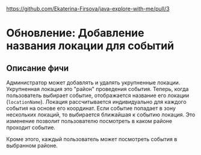 https://github.com/Ekaterina-Firsova/java-explore-with-me/pull/3

# Обновление: Добавление названия локации для событий

## Описание фичи

Администратор может добавлять и удалять укрупненные локации. Укрупненная локация это "район" проведения события. 
Теперь, когда пользователь выбирает событие, отображается название его локации (`locationName`).
Локация рассчитывается индивидуально для каждого события на основе его координат.
Если событие попадает в зону нескольких локаций, то выбирается ближайшая к событию локация.
Это изменение позволит пользователю посмотреть в каком районе проходит событие.

Кроме этого, каждый пользователь может посмотреть события в выбранном районе.